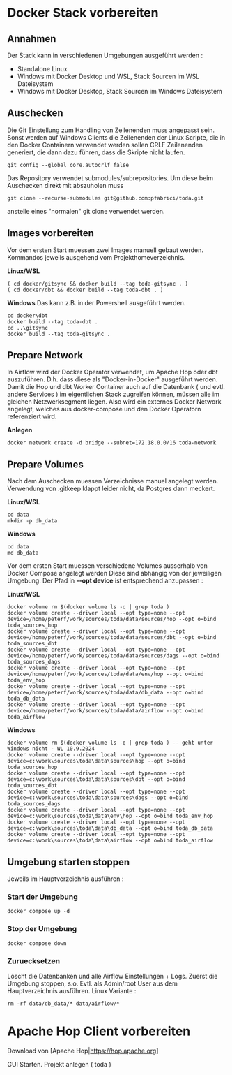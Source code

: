 

# Docker Stack vorbereiten
## Annahmen
Der Stack kann in verschiedenen Umgebungen ausgeführt werden :
* Standalone Linux
* Windows mit Docker Desktop und WSL, Stack Sourcen im WSL Dateisystem
* Windows mit Docker Desktop, Stack Sourcen im Windows Dateisystem

## Auschecken

Die Git Einstellung zum Handling von Zeilenenden muss angepasst sein. Sonst werden auf Windows Clients die Zeilenenden der Linux Scripte, die in den Docker Containern verwendet werden sollen CRLF Zeilenenden generiert, die dann dazu führen, dass die Skripte nicht laufen.
```
git config --global core.autocrlf false
```

Das Repository verwendet submodules/subrepositories. Um diese beim Auschecken direkt mit abszuholen muss
```
git clone --recurse-submodules git@github.com:pfabrici/toda.git
```
anstelle eines "normalen" git clone verwendet werden.
## Images vorbereiten
Vor dem ersten Start muessen zwei Images manuell gebaut werden. Kommandos jeweils ausgehend vom Projekthomeverzeichnis.

**Linux/WSL**
```
( cd docker/gitsync && docker build --tag toda-gitsync . )
( cd docker/dbt && docker build --tag toda-dbt . )
```
**Windows**
Das kann z.B. in der Powershell ausgeführt werden.
```
cd docker\dbt 
docker build --tag toda-dbt . 
cd ..\gitsync
docker build --tag toda-gitsync . 
``` 

## Prepare Network
In Airflow wird der Docker Operator verwendet, um Apache Hop oder dbt auszuführen. D.h. dass diese als "Docker-in-Docker" ausgeführt werden. Damit die Hop und dbt Worker Container auch auf die Datenbank ( und evtl. andere Services ) im eigentlichen Stack zugreifen können, müssen alle im gleichen Netzwerksegment liegen.
Also wird ein externes Docker Network angelegt, welches aus docker-compose und den Docker Operatorn referenziert wird.

**Anlegen**
```
docker network create -d bridge --subnet=172.18.0.0/16 toda-network
```

## Prepare Volumes

Nach dem Auschecken muessen Verzeichnisse manuel angelegt werden. Verwendung von .gitkeep klappt leider nicht,
da Postgres dann meckert. 

**Linux/WSL**
```
cd data
mkdir -p db_data 
```
**Windows**
```
cd data
md db_data
```

Vor dem ersten Start muessen verschiedene Volumes ausserhalb von Docker Compose angelegt werden
Diese sind abhängig von der jeweiligen Umgebung.
Der Pfad in **--opt device** ist entsprechend anzupassen :

**Linux/WSL**
```
docker volume rm $(docker volume ls -q | grep toda )
docker volume create --driver local --opt type=none --opt device=/home/peterf/work/sources/toda/data/sources/hop --opt o=bind toda_sources_hop
docker volume create --driver local --opt type=none --opt device=/home/peterf/work/sources/toda/data/sources/dbt --opt o=bind toda_sources_dbt
docker volume create --driver local --opt type=none --opt device=/home/peterf/work/sources/toda/data/sources/dags --opt o=bind toda_sources_dags
docker volume create --driver local --opt type=none --opt device=/home/peterf/work/sources/toda/data/env/hop --opt o=bind toda_env_hop
docker volume create --driver local --opt type=none --opt device=/home/peterf/work/sources/toda/data/db_data --opt o=bind toda_db_data
docker volume create --driver local --opt type=none --opt device=/home/peterf/work/sources/toda/data/airflow --opt o=bind toda_airflow
```
**Windows**
```
docker volume rm $(docker volume ls -q | grep toda ) -- geht unter Windows nicht - WL 10.9.2024
docker volume create --driver local --opt type=none --opt device=c:\work\sources\toda\data\sources\hop --opt o=bind toda_sources_hop
docker volume create --driver local --opt type=none --opt device=c:\work\sources\toda\data\sources\dbt --opt o=bind toda_sources_dbt
docker volume create --driver local --opt type=none --opt device=c:\work\sources\toda\data\sources\dags --opt o=bind toda_sources_dags
docker volume create --driver local --opt type=none --opt device=c:\work\sources\toda\data\env\hop --opt o=bind toda_env_hop
docker volume create --driver local --opt type=none --opt device=c:\work\sources\toda\data\db_data --opt o=bind toda_db_data
docker volume create --driver local --opt type=none --opt device=c:\work\sources\toda\data\airflow --opt o=bind toda_airflow
```


## Umgebung starten stoppen 
Jeweils im Hauptverzeichnis ausführen :

### Start der Umgebung
```
docker compose up -d 
```

### Stop der Umgebung
```
docker compose down
```

### Zuruecksetzen
Löscht die Datenbanken und alle Airflow Einstellungen + Logs. Zuerst die Umgebung stoppen, s.o.
Evtl. als Admin/root User aus dem Hauptverzeichnis ausführen. 
Linux Variante :
```
rm -rf data/db_data/* data/airflow/*
```

# Apache Hop Client vorbereiten

Download von [Apache Hop|https://hop.apache.org]

GUI Starten. Projekt anlegen ( toda )
